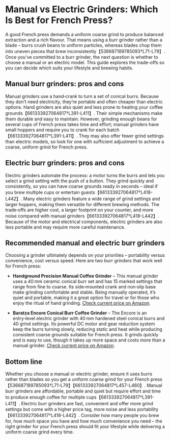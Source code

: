# Manual vs Electric Grinders: Which Is Best for French Press?

A good French press demands a uniform coarse grind to produce balanced extraction and a rich flavour. That means using a burr grinder rather than a blade – burrs crush beans to uniform particles, whereas blades chop them into uneven pieces that brew inconsistently【536687189785093†L71-L79】. Once you’ve committed to a burr grinder, the next question is whether to choose a manual or an electric model. This guide explores the trade-offs so you can decide which suits your lifestyle and brewing habits.

## Manual burr grinders: pros and cons

Manual grinders use a hand‑crank to turn a set of conical burrs. Because they don’t need electricity, they’re portable and often cheaper than electric options. Hand grinders are also quiet and less prone to heating your coffee grounds【661333927064817†L391-L411】. Their simple mechanisms make them durable and easy to maintain. However, grinding enough beans for several cups of French press takes time and effort; manual grinders have small hoppers and require you to crank for each batch【661333927064817†L391-L411】. They may also offer fewer grind settings than electric models, so look for one with sufficient adjustment to achieve a coarse, uniform grind for French press.

## Electric burr grinders: pros and cons

Electric grinders automate the process: a motor turns the burrs and lets you select a grind setting with the push of a button. They grind quickly and consistently, so you can have coarse grounds ready in seconds – ideal if you brew multiple cups or entertain guests【661333927064817†L418-L442】. Many electric grinders feature a wide range of grind settings and larger hoppers, making them versatile for different brewing methods. The trade‑offs are higher cost, a larger footprint on your counter, and more noise compared with manual grinders【661333927064817†L418-L442】. Because of the motor and electrical components, electric grinders are also less portable and may require more careful maintenance.

## Recommended manual and electric burr grinders

Choosing a grinder ultimately depends on your priorities – portability versus convenience, cost versus speed. Here are two burr grinders that work well for French press:

- **Handground Precision Manual Coffee Grinder** – This manual grinder uses a 40 mm ceramic conical burr set and has 15 marked settings that range from fine to coarse. Its side‑mounted crank and non‑slip base make grinding comfortable and stable. Being manually operated, it’s quiet and portable, making it a great option for travel or for those who enjoy the ritual of hand grinding. [Check current price on Amazon](https://www.amazon.com/Handground-Precision-Coffee-Grinder-Ceramic/dp/B01GQOZH8I?tag=jbinsights-20).

- **Baratza Encore Conical Burr Coffee Grinder** – The Encore is an entry‑level electric grinder with 40 mm hardened steel conical burrs and 40 grind settings. Its powerful DC motor and gear reduction system keep the burrs turning slowly, reducing static and heat while producing consistent coarse grounds suitable for French press. It grinds quickly and is easy to use, though it takes up more space and costs more than a manual grinder. [Check current price on Amazon](https://www.amazon.com/Baratza-Encore-Conical-Coffee-Grinder/dp/B007F183LK?tag=jbinsights-20).

## Bottom line

Whether you choose a manual or electric grinder, ensure it uses burrs rather than blades so you get a uniform coarse grind for your French press【536687189785093†L71-L79】【661333927064817†L457-L460】. Manual burr grinders are affordable, portable and quiet but require effort and time to produce enough coffee for multiple cups【661333927064817†L391-L411】. Electric burr grinders are fast, convenient and offer more grind settings but come with a higher price tag, more noise and less portability【661333927064817†L418-L442】. Consider how many people you brew for, how much space you have and how much convenience you need – the right grinder for your French press should fit your lifestyle while delivering a uniform coarse grind every time.
